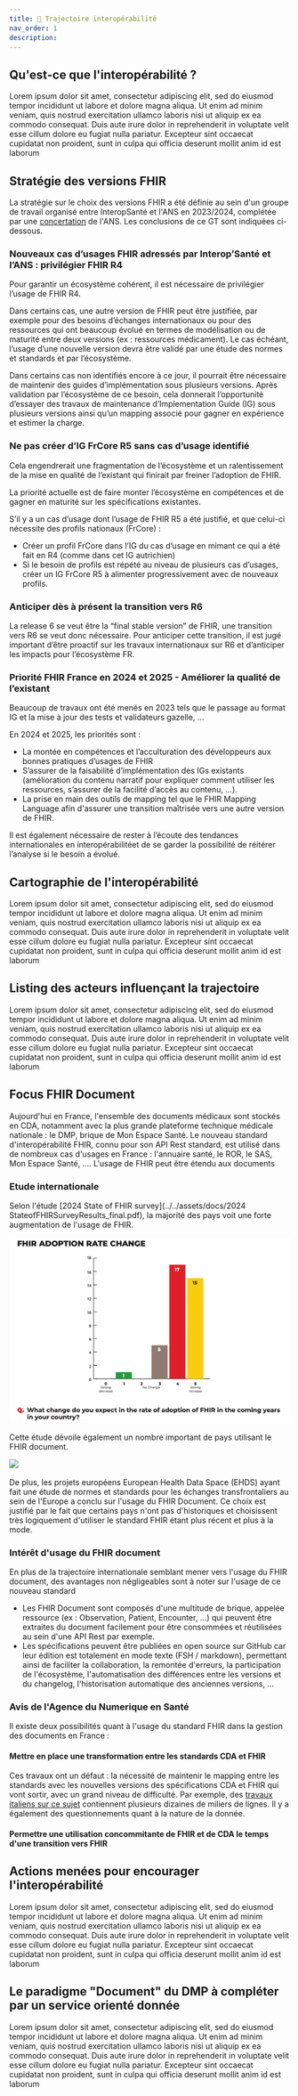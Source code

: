 ```yaml
---
title: 🧭 Trajectoire interopérabilité
nav_order: 1
description: 
---
```



## Qu'est-ce que l'interopérabilité ?

Lorem ipsum dolor sit amet, consectetur adipiscing elit, sed do eiusmod tempor incididunt ut labore et dolore magna aliqua. Ut enim ad minim veniam, quis nostrud exercitation ullamco laboris nisi ut aliquip ex ea commodo consequat. Duis aute irure dolor in reprehenderit in voluptate velit esse cillum dolore eu fugiat nulla pariatur. Excepteur sint occaecat cupidatat non proident, sunt in culpa qui officia deserunt mollit anim id est laborum

## Stratégie des versions FHIR

La stratégie sur le choix des versions FHIR a été définie au sein d'un groupe de travail organisé entre InteropSanté et l'ANS en 2023/2024, complétée par une [concertation](https://participez.esante.gouv.fr/project/fhir-r5-ou-r4/presentation/presentation) de l'ANS. Les conclusions de ce GT sont indiquées ci-dessous.

### Nouveaux cas d’usages FHIR adressés par Interop’Santé et l’ANS : privilégier FHIR R4

Pour garantir un écosystème cohérent, il est nécessaire de privilégier l’usage de FHIR R4.

Dans certains cas, une autre version de FHIR peut être justifiée, par exemple pour des besoins d’échanges internationaux ou pour des ressources qui ont beaucoup évolué en termes de modélisation ou de maturité entre deux versions (ex : ressources médicament). Le cas échéant, l’usage d’une nouvelle version devra être validé par une étude des normes et standards et par l’écosystème.

Dans certains cas non identifiés encore à ce jour, il pourrait être nécessaire de maintenir des guides d’implémentation sous plusieurs versions. Après validation par l’écosystème de ce besoin, cela donnerait l’opportunité d’essayer des travaux de maintenance d’Implementation Guide (IG) sous plusieurs versions ainsi qu’un mapping associé pour gagner en expérience et estimer la charge.

### Ne pas créer d’IG FrCore R5 sans cas d’usage identifié

Cela engendrerait une fragmentation de l’écosystème et un ralentissement de la mise en qualité de l’existant qui finirait par freiner l’adoption de FHIR.

La priorité actuelle est de faire monter l’écosystème en compétences et de gagner en maturité sur les spécifications existantes.

S’il y a un cas d’usage dont l’usage de FHIR R5 a été justifié, et que celui-ci nécessite des profils nationaux (FrCore) :

* Créer un profil FrCore dans l’IG du cas d’usage en mimant ce qui a été fait en R4 (comme dans cet IG autrichien)
* Si le besoin de profils est répété au niveau de plusieurs cas d’usages, créer un IG FrCore R5 à alimenter progressivement avec de nouveaux profils.

### Anticiper dès à présent la transition vers R6

La release 6 se veut être la “final stable version” de FHIR, une transition vers R6 se veut donc nécessaire. Pour anticiper cette transition, il est jugé important d’être proactif sur les travaux
internationaux sur R6 et d’anticiper les impacts pour l’écosystème FR.

### Priorité FHIR France en 2024 et 2025 - Améliorer la qualité de l’existant

Beaucoup de travaux ont été menés en 2023 tels que le passage au format IG et la mise à jour des tests et validateurs gazelle, …

En 2024 et 2025, les priorités sont :

* La montée en compétences et l’acculturation des développeurs aux bonnes pratiques d’usages de FHIR
* S’assurer de la faisabilité d’implémentation des IGs existants (amélioration du contenu narratif pour expliquer comment utiliser les ressources, s’assurer de la facilité d’accès au contenu, …).
* La prise en main des outils de mapping tel que le FHIR Mapping Language afin d'assurer une transition maîtrisée vers une autre version de FHIR.

Il est également nécessaire de rester à l’écoute des tendances internationales en interopérabilitéet de se garder la possibilité de réitérer l’analyse si le besoin a évolué.

## Cartographie de l'interopérabilité

Lorem ipsum dolor sit amet, consectetur adipiscing elit, sed do eiusmod tempor incididunt ut labore et dolore magna aliqua. Ut enim ad minim veniam, quis nostrud exercitation ullamco laboris nisi ut aliquip ex ea commodo consequat. Duis aute irure dolor in reprehenderit in voluptate velit esse cillum dolore eu fugiat nulla pariatur. Excepteur sint occaecat cupidatat non proident, sunt in culpa qui officia deserunt mollit anim id est laborum

## Listing des acteurs influençant la trajectoire

Lorem ipsum dolor sit amet, consectetur adipiscing elit, sed do eiusmod tempor incididunt ut labore et dolore magna aliqua. Ut enim ad minim veniam, quis nostrud exercitation ullamco laboris nisi ut aliquip ex ea commodo consequat. Duis aute irure dolor in reprehenderit in voluptate velit esse cillum dolore eu fugiat nulla pariatur. Excepteur sint occaecat cupidatat non proident, sunt in culpa qui officia deserunt mollit anim id est laborum

## Focus FHIR Document

Aujourd'hui en France, l'ensemble des documents médicaux sont stockés en CDA, notamment avec la plus grande plateforme technique médicale nationale : le DMP, brique de Mon Espace Santé. Le nouveau standard d'interopérabilité FHIR, connu pour son API Rest standard, est utilisé dans de nombreux cas d'usages en France : l'annuaire santé, le ROR, le SAS, Mon Espace Santé, .... L'usage de FHIR peut être étendu aux documents

### Etude internationale

Selon l'étude [2024 State of FHIR survey](../../assets/docs/2024 StateofFHIRSurveyResults_final.pdf), la majorité des pays voit une forte augmentation de l'usage de FHIR.

![](../../assets/images/fhir-adoption-rate-change.png)

Cette étude dévoile également un nombre important de pays utilisant le FHIR document.

![](../../assets/images/fhir-document.png)

De plus, les projets européens European Health Data Space (EHDS) ayant fait une étude de normes et standards pour les échanges transfrontaliers au sein de l'Europe a conclu sur l'usage du FHIR Document. Ce choix est justifié par le fait que certains pays n'ont pas d'historiques et choisissent très logiquement d'utiliser le standard FHIR étant plus récent et plus à la mode.

### Intérêt d'usage du FHIR document

En plus de la trajectoire internationale semblant mener vers l'usage du FHIR document, des avantages non négligeables sont à noter sur l'usage de ce nouveau standard

* Les FHIR Document sont composés d'une multitude de brique, appelée ressource (ex : Observation, Patient, Encounter, ...) qui peuvent être extraites du document facilement pour être consommées et réutilisées au sein d'une API Rest par exemple.
* Les spécifications peuvent être publiées en open source sur GitHub car leur édition est totalement en mode texte (FSH / markdown), permettant ainsi de faciliter la collaboration, la remontée d'erreurs, la participation de l'écosystème, l'automatisation des différences entre les versions et du changelog, l'historisation automatique des anciennes versions, ...

### Avis de l'Agence du Numerique en Santé

Il existe deux possibilités quant à l'usage du standard FHIR dans la gestion des documents en France :

#### Mettre en place une transformation entre les standards CDA et FHIR

Ces travaux ont un défaut : la nécessité de maintenir le mapping entre les standards avec les nouvelles versions des spécifications CDA et FHIR qui vont sortir, avec un grand niveau de difficulté. Par exemple, des [travaux italiens sur ce sujet](https://build.fhir.org/ig/hl7-it/cda2fhir/index.html) contiennent plusieurs dizaines de miliers de lignes. Il y a également des questionnements quant à la nature de la donnée.

#### Permettre une utilisation concommitante de FHIR et de CDA le temps d'une transition vers FHIR

## Actions menées pour encourager l'interopérabilité

Lorem ipsum dolor sit amet, consectetur adipiscing elit, sed do eiusmod tempor incididunt ut labore et dolore magna aliqua. Ut enim ad minim veniam, quis nostrud exercitation ullamco laboris nisi ut aliquip ex ea commodo consequat. Duis aute irure dolor in reprehenderit in voluptate velit esse cillum dolore eu fugiat nulla pariatur. Excepteur sint occaecat cupidatat non proident, sunt in culpa qui officia deserunt mollit anim id est laborum

## Le paradigme "Document" du DMP à compléter par un service orienté donnée
Lorem ipsum dolor sit amet, consectetur adipiscing elit, sed do eiusmod tempor incididunt ut labore et dolore magna aliqua. Ut enim ad minim veniam, quis nostrud exercitation ullamco laboris nisi ut aliquip ex ea commodo consequat. Duis aute irure dolor in reprehenderit in voluptate velit esse cillum dolore eu fugiat nulla pariatur. Excepteur sint occaecat cupidatat non proident, sunt in culpa qui officia deserunt mollit anim id est laborum
